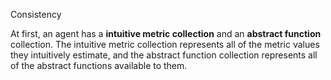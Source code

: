 Consistency

At first, an agent has a **intuitive metric collection** and an **abstract function** collection. The intuitive metric collection represents all of the metric values they intuitively estimate, and the abstract function collection represents all of the abstract functions available to them.

